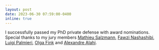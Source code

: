 ```yaml
---
layout: post
date: 2023-06-30 07:59:00-0400
inline: true
---
```


I successfully passed my PhD private defense with award nominations. Special thanks to my jury members [Mathieu Salzmann](https://people.epfl.ch/mathieu.salzmann), [Fawzi Nashashibi](https://team.inria.fr/rits/membres/fawzi-nashashibi/), [Luigi Palmieri](https://palmieri.github.io/), [Olga Fink](https://people.epfl.ch/olga.fink?lang=en) and [Alexandre Alahi](https://people.epfl.ch/alexandre.alahi?lang=en).